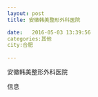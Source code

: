 ```yaml
--- 
layout: post 
title: 安徽韩美整形外科医院

date:   2016-05-03 13:39:56 
categories:其他  
city:合肥
  
--- 
```

   
安徽韩美整形外科医院

信息

